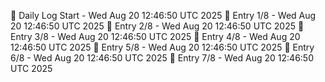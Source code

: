 📅 Daily Log Start - Wed Aug 20 12:46:50 UTC 2025
📌 Entry 1/8 - Wed Aug 20 12:46:50 UTC 2025
📌 Entry 2/8 - Wed Aug 20 12:46:50 UTC 2025
📌 Entry 3/8 - Wed Aug 20 12:46:50 UTC 2025
📌 Entry 4/8 - Wed Aug 20 12:46:50 UTC 2025
📌 Entry 5/8 - Wed Aug 20 12:46:50 UTC 2025
📌 Entry 6/8 - Wed Aug 20 12:46:50 UTC 2025
📌 Entry 7/8 - Wed Aug 20 12:46:50 UTC 2025
